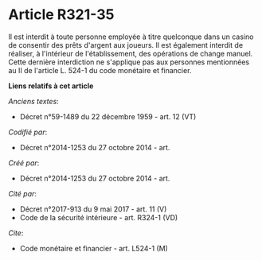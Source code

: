# Article R321-35

Il est interdit à toute personne employée à titre quelconque dans un casino de consentir des prêts d'argent aux joueurs. Il
est également interdit de réaliser, à l'intérieur de l'établissement, des opérations de change manuel. Cette dernière
interdiction ne s'applique pas aux personnes mentionnées au II de l'article L. 524-1 du code monétaire et financier.

**Liens relatifs à cet article**

_Anciens textes_:

  - Décret n°59-1489 du 22 décembre 1959 - art. 12 (VT)

_Codifié par_:

  - Décret n°2014-1253 du 27 octobre 2014 - art.

_Créé par_:

  - Décret n°2014-1253 du 27 octobre 2014 - art.

_Cité par_:

  - Décret n°2017-913 du 9 mai 2017 - art. 11 (V)
  - Code de la sécurité intérieure - art. R324-1 (VD)

_Cite_:

  - Code monétaire et financier - art. L524-1 (M)
